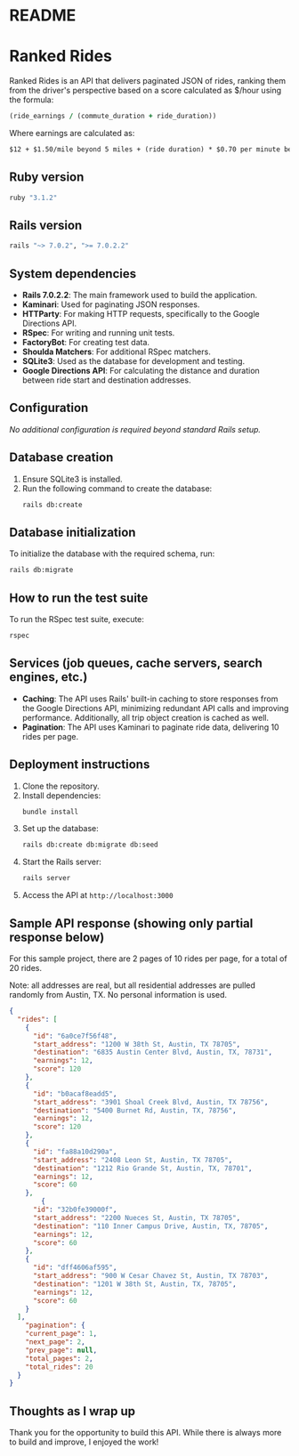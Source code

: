 # README

# Ranked Rides
Ranked Rides is an API that delivers paginated JSON of rides, ranking them from the driver's perspective based on a score calculated as $/hour using the formula:

```ruby
(ride_earnings / (commute_duration + ride_duration))
```
Where earnings are calculated as:
```txt
$12 + $1.50/mile beyond 5 miles + (ride duration) * $0.70 per minute beyond 15 minutes.
```

## Ruby version
```ruby
ruby "3.1.2"
```

## Rails version
```ruby
rails "~> 7.0.2", ">= 7.0.2.2"
```

## System dependencies
- **Rails 7.0.2.2**: The main framework used to build the application.
- **Kaminari**: Used for paginating JSON responses.
- **HTTParty**: For making HTTP requests, specifically to the Google Directions API.
- **RSpec**: For writing and running unit tests.
- **FactoryBot**: For creating test data.
- **Shoulda Matchers**: For additional RSpec matchers.
- **SQLite3**: Used as the database for development and testing.
- **Google Directions API**: For calculating the distance and duration between ride start and destination addresses.


## Configuration
*No additional configuration is required beyond standard Rails setup.*

## Database creation
1. Ensure SQLite3 is installed.
2. Run the following command to create the database:
   ```bash
   rails db:create
   ```

## Database initialization
To initialize the database with the required schema, run:

```bash
rails db:migrate
```

## How to run the test suite
To run the RSpec test suite, execute:

```bash
rspec
```

## Services (job queues, cache servers, search engines, etc.)
- **Caching**: The API uses Rails' built-in caching to store responses from the Google Directions API, minimizing redundant API calls and improving performance.
Additionally, all trip object creation is cached as well.
- **Pagination**: The API uses Kaminari to paginate ride data, delivering 10 rides per page.


## Deployment instructions
1. Clone the repository.
2. Install dependencies:
   ```bash
   bundle install
   ```
3. Set up the database:
   ```bash
   rails db:create db:migrate db:seed
   ```
4. Start the Rails server:
   ```bash
   rails server
   ```
5. Access the API at `http://localhost:3000`


## Sample API response (showing only partial response below)
For this sample project, there are 2 pages of 10 rides per page, for a total of 20 rides.

Note: all addresses are real, but all residential addresses are pulled randomly from Austin, TX. No personal information is used.


```json
{
  "rides": [
    {
      "id": "6a0ce7f56f48",
      "start_address": "1200 W 38th St, Austin, TX 78705",
      "destination": "6835 Austin Center Blvd, Austin, TX, 78731",
      "earnings": 12,
      "score": 120
    },
    {
      "id": "b0acaf8eadd5",
      "start_address": "3901 Shoal Creek Blvd, Austin, TX 78756",
      "destination": "5400 Burnet Rd, Austin, TX, 78756",
      "earnings": 12,
      "score": 120
    },
    {
      "id": "fa88a10d290a",
      "start_address": "2408 Leon St, Austin, TX 78705",
      "destination": "1212 Rio Grande St, Austin, TX, 78701",
      "earnings": 12,
      "score": 60
    },
        {
      "id": "32b0fe39000f",
      "start_address": "2200 Nueces St, Austin, TX 78705",
      "destination": "110 Inner Campus Drive, Austin, TX, 78705",
      "earnings": 12,
      "score": 60
    },
    {
      "id": "dff4606af595",
      "start_address": "900 W Cesar Chavez St, Austin, TX 78703",
      "destination": "1201 W 38th St, Austin, TX, 78705",
      "earnings": 12,
      "score": 60
    }
  ],
    "pagination": {
    "current_page": 1,
    "next_page": 2,
    "prev_page": null,
    "total_pages": 2,
    "total_rides": 20
  }
}
```

## Thoughts as I wrap up
Thank you for the opportunity to build this API. While there is always more to build and improve, I enjoyed the work!
